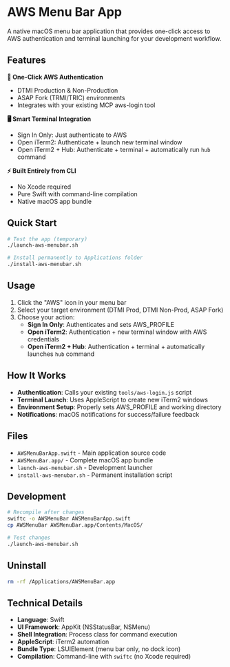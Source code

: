 # AWS Menu Bar App

A native macOS menu bar application that provides one-click access to AWS authentication and terminal launching for your development workflow.

## Features

**🎯 One-Click AWS Authentication**
- DTMI Production & Non-Production
- ASAP Fork (TRMI/TRIC) environments
- Integrates with your existing MCP aws-login tool

**🖥️ Smart Terminal Integration**
- Sign In Only: Just authenticate to AWS
- Open iTerm2: Authenticate + launch new terminal window
- Open iTerm2 + Hub: Authenticate + terminal + automatically run `hub` command

**⚡ Built Entirely from CLI**
- No Xcode required
- Pure Swift with command-line compilation
- Native macOS app bundle

## Quick Start

```bash
# Test the app (temporary)
./launch-aws-menubar.sh

# Install permanently to Applications folder
./install-aws-menubar.sh
```

## Usage

1. Click the "AWS" icon in your menu bar
2. Select your target environment (DTMI Prod, DTMI Non-Prod, ASAP Fork)
3. Choose your action:
   - **Sign In Only**: Authenticates and sets AWS_PROFILE
   - **Open iTerm2**: Authentication + new terminal window with AWS credentials
   - **Open iTerm2 + Hub**: Authentication + terminal + automatically launches `hub` command

## How It Works

- **Authentication**: Calls your existing `tools/aws-login.js` script
- **Terminal Launch**: Uses AppleScript to create new iTerm2 windows
- **Environment Setup**: Properly sets AWS_PROFILE and working directory
- **Notifications**: macOS notifications for success/failure feedback

## Files

- `AWSMenuBarApp.swift` - Main application source code
- `AWSMenuBar.app/` - Complete macOS app bundle
- `launch-aws-menubar.sh` - Development launcher
- `install-aws-menubar.sh` - Permanent installation script

## Development

```bash
# Recompile after changes
swiftc -o AWSMenuBar AWSMenuBarApp.swift
cp AWSMenuBar AWSMenuBar.app/Contents/MacOS/

# Test changes
./launch-aws-menubar.sh
```

## Uninstall

```bash
rm -rf /Applications/AWSMenuBar.app
```

## Technical Details

- **Language**: Swift
- **UI Framework**: AppKit (NSStatusBar, NSMenu)
- **Shell Integration**: Process class for command execution
- **AppleScript**: iTerm2 automation
- **Bundle Type**: LSUIElement (menu bar only, no dock icon)
- **Compilation**: Command-line with `swiftc` (no Xcode required)